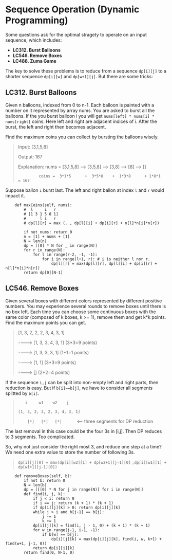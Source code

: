 Sequence Operation (Dynamic Programming)
====

Some questions ask for the optimal stragety to operate on an input sequence, which includes:
* **LC312. Burst Balloons**
* **LC546. Remove Boxes**
* **LC488. Zuma Game**

The key to solve these problems is to reduce from a sequence `dp[i][j]` to a shorter sequence `dp[i][w]` and `dp[w+1][j]`.
But there are some tricks:


**LC312. Burst Balloons**
----

Given n balloons, indexed from 0 to n-1. Each balloon is painted with a number on it represented by array nums. 
You are asked to burst all the balloons. 
If the you burst balloon i you will get `nums[left] * nums[i] * nums[right]` coins. 
Here left and right are adjacent indices of i. 
After the burst, the left and right then becomes adjacent.

Find the maximum coins you can collect by bursting the balloons wisely.

> Input: [3,1,5,8]
>
> Output: 167 
>
> Explanation: nums = [3,1,5,8] --> [3,5,8] -->   [3,8]   -->  [8]  --> []
>
>              coins =  3*1*5      +  3*5*8    +  1*3*8      + 1*8*1   = 167

Suppose ballon `i` burst last. The left and right ballon at index `l` and `r` would impact it.
```
    def maxCoins(self, nums):
        #  l     i   r
        # [1 3 1 5 8 1]
        #      l i   r
        # dp[l][r] = max (. , dp[l][i] + dp[i][r] + n[l]*n[i]*n[r])
        
        if not nums: return 0
        n = [1] + nums + [1]
        N = len(n)
        dp = [[0] * N for _ in range(N)]
        for r in range(N):
            for l in range(r-2, -1, -1):
                for i in range(l+1, r): # i is neither l nor r.
                    dp[l][r] = max(dp[l][r], dp[l][i] + dp[i][r] + n[l]*n[i]*n[r])
        return dp[0][N-1]
```

**LC546. Remove Boxes**
---

Given several boxes with different colors represented by different positive numbers. 
You may experience several rounds to remove boxes until there is no box left. Each time you can choose some continuous boxes with the same color (composed of k boxes, k >= 1), remove them and get k*k points.
Find the maximum points you can get.

> [1, 3, 2, 2, 2, 3, 4, 3, 1] 
>
> ----> [1, 3, 3, 4, 3, 1] (3*3=9 points) 
>
> ----> [1, 3, 3, 3, 1] (1*1=1 points) 
>
> ----> [1, 1] (3*3=9 points) 
>
> ----> [] (2*2=4 points)

If the sequence `i,j` can be split into non-empty left and right parts, then reduction is easy.
But if `b[i]==b[j]`, we have to consider all segments splitted by `b[i]`.

> `    i     w1    w2    j    `
>
> `[1, 3, 2, 3, 2, 3, 4, 3, 1]`
>
> `     [*]   [*]   [*]       `    <== three segments for DP reduction

The last removal in this case could be the four 3s in [i,j]. Then DP reduces to 3 segments. Too complicated.

So, why not just consider the right most 3, and reduce one step at a time? 
We need one extra value to store the number of following 3s.

> `dp[i][j][0] = max(dp[i][w2][1] + dp[w2+1][j-1][0]`
>                   `,dp[i][w1][1] + dp[w1+1][j-1][0])`

```
    def removeBoxes(self, b):        
        if not b: return 0
        N = len(b)
        dp = [[[0] * N for j in range(N)] for i in range(N)]
        def find(i, j, k):
            if j < i: return 0
            if i == j: return (k + 1) * (k + 1)
            if dp[i][j][k] > 0: return dp[i][j][k]
            while j > i and b[j-1] == b[j]: 
                j -= 1
                k += 1
            dp[i][j][k] = find(i, j - 1, 0) + (k + 1) * (k + 1)
            for w in range(j-1, i-1, -1):
                if b[w] == b[j]:
                    dp[i][j][k] = max(dp[i][j][k], find(i, w, k+1) + find(w+1, j-1, 0))
            return dp[i][j][k]
        return find(0, N-1, 0)
  ```


